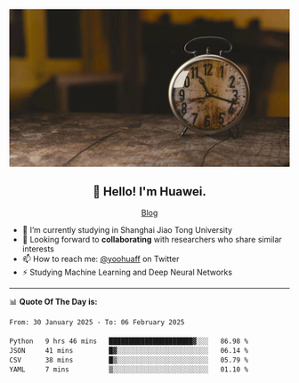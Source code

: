 <div align="center">
  <a href="https://github.com/JHW5981">
    <img src="./assets/background.jpg">
  </a>
</div>

<h2 align="center">👋 Hello! I'm Huawei.</h2>
<p align="center">
  <a href="https://blog.csdn.net/Edward__J?spm=1000.2115.3001.5343">Blog</a>
</p>


- 🔭 I’m currently studying in Shanghai Jiao Tong University
- 💬 Looking forward to **collaborating** with researchers who share similar interests
- 📫 How to reach me: [@yoohuaff](https://twitter.com/yoohuaff) on Twitter
- ⚡ Studying Machine Learning and Deep Neural Networks

-------
📊 **Quote Of The Day is:**
<!--START_SECTION:waka-->

```txt
From: 30 January 2025 - To: 06 February 2025

Python   9 hrs 46 mins   █████████████████████▓░░░   86.98 %
JSON     41 mins         █▓░░░░░░░░░░░░░░░░░░░░░░░   06.14 %
CSV      38 mins         █▒░░░░░░░░░░░░░░░░░░░░░░░   05.79 %
YAML     7 mins          ▒░░░░░░░░░░░░░░░░░░░░░░░░   01.10 %
```

<!--END_SECTION:waka-->
